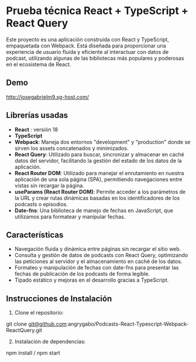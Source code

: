 # Prueba técnica React + TypeScript + React Query

Este proyecto es una aplicación construida con React y TypeScript, empaquetada con Webpack. Está diseñada para proporcionar una experiencia de usuario fluida y eficiente al interactuar con datos de podcast, utilizando algunas de las bibliotecas más populares y poderosas en el ecosistema de React.

## Demo 

http://josegabrielm9.sg-host.com/

## Librerías usadas

- **React** :  versión 18
- **TypeScript** 
- **Webpack**: Maneja dos entornos "development" y "production" donde se sirven los assets concatenados y minimizados.
- **React Query**: Utilizado para buscar, sincronizar y almacenar en caché datos del servidor, facilitando la gestión del estado de los datos de la aplicación.
- **React Router DOM**: Utilizado para manejar el enrutamiento en nuestra aplicación de una sola página (SPA), permitiendo navegaciones entre vistas sin recargar la página.
- **useParams (React Router DOM)**: Permite acceder a los parámetros de la URL y crear rutas dinámicas basadas en los identificadores de los podcasts o episodios.
- **Date-fns**: Una biblioteca de manejo de fechas en JavaScript, que utilizamos para formatear y manipular fechas.

## Características

- Navegación fluida y dinámica entre páginas sin recargar el sitio web.
- Consulta y gestión de datos de podcasts con React Query, optimizando las peticiones al servidor y el almacenamiento en caché de los datos.
- Formateo y manipulación de fechas con date-fns para presentar las fechas de publicación de los podcasts de forma legible.
- Tipado estático y mejoras en el desarrollo gracias a TypeScript.

## Instrucciones de Instalación

1. Clone el repositorio:

git clone git@github.com:angrygabo/Podcasts-React-Typescript-Webpack-ReactQuery.git

2. Instalación de dependencias:

npm install / npm start
